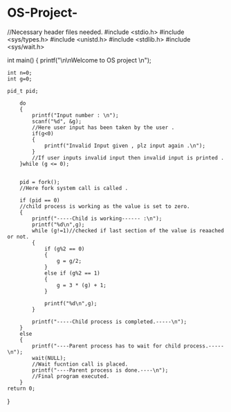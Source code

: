 # OS-Project-
//Necessary header files needed.
#include <stdio.h>
#include <sys/types.h>
#include <unistd.h>
#include <stdlib.h>
#include <sys/wait.h>

int main()
{
	printf("\n\nWelcome to OS project  \n");

	int n=0;
	int g=0;
	
	pid_t pid;

		do
		{
			printf("Input number : \n"); 
  			scanf("%d", &g);
  			//Here user input has been taken by the user .
			if(g<0)
			{
				printf("Invalid Input given , plz input again .\n");
		    }
		    //If user inputs invalid input then invalid input is printed .
		}while (g <= 0);
		

		pid = fork();
		//Here fork system call is called .

		if (pid == 0)
		//child process is working as the value is set to zero.
		{
			printf("-----Child is working------ :\n");
			printf("%d\n",g);
			while (g!=1)//checked if last section of the value is reaached or not.
			{
				if (g%2 == 0)
				{
					g = g/2;
				}
				else if (g%2 == 1)
				{
					g = 3 * (g) + 1;
				}	
			
				printf("%d\n",g);
			}
		
			printf("-----Child process is completed.-----\n");
		}
		else
		{
			printf("----Parent process has to wait for child process.-----\n");
			wait(NULL);
			//Wait fucntion call is placed.
			printf("----Parent process is done.----\n");
			//Final program executed.
		}
	return 0; 
}
